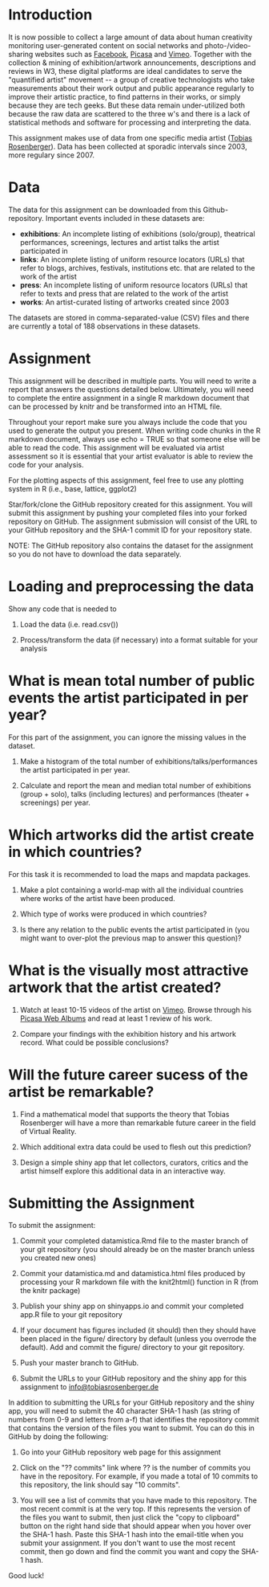 # Introduction

It is now possible to collect a large amount of data about human creativity monitoring user-generated content on social networks and photo-/video-sharing websites such as [Facebook](https://www.facebook.com/tobias.rosenberger.7), [Picasa](http://picasaweb.google.com/tobiasrosenberger80) and [Vimeo](https://vimeo.com/tobiasrosenberger). Together with the collection & mining of exhibition/artwork announcements, descriptions and reviews in W3, these digital platforms are ideal candidates to serve the "quantified artist" movement -- a group of creative technologists who take measurements about their work output and public appearance regularly to improve their artistic practice, to find patterns in their works, or simply because they are tech geeks. But these data remain under-utilized both because the raw data are scattered to the three w's and there is a lack of statistical methods and software for processing and interpreting the data.

This assignment makes use of data from one specific media artist ([Tobias Rosenberger](http://tobiasrosenberger.de/)). Data has been collected at sporadic intervals since 2003, more regulary since 2007. 

# Data

The data for this assignment can be downloaded from this Github-repository. Important events included in these datasets are:

- **exhibitions**: An incomplete listing of exhibitions (solo/group), theatrical performances, screenings, lectures and artist talks the artist participated in
- **links**: An incomplete listing of uniform resource locators (URLs) that refer to blogs, archives, festivals, institutions etc. that are related to the work of the artist
- **press**: An incomplete listing of uniform resource locators (URLs) that refer to texts and press that are related to the work of the artist 
- **works**: An artist-curated listing of artworks created since 2003

The datasets are stored in comma-separated-value (CSV) files and there are currently a total of 188 observations in these datasets.

# Assignment

This assignment will be described in multiple parts. You will need to write a report that answers the questions detailed below. Ultimately, you will need to complete the entire assignment in a single R markdown document that can be processed by knitr and be transformed into an HTML file.

Throughout your report make sure you always include the code that you used to generate the output you present. When writing code chunks in the R markdown document, always use echo = TRUE so that someone else will be able to read the code. This assignment will be evaluated via artist assessment so it is essential that your artist evaluator is able to review the code for your analysis.

For the plotting aspects of this assignment, feel free to use any plotting system in R (i.e., base, lattice, ggplot2)

Star/fork/clone the GitHub repository created for this assignment. You will submit this assignment by pushing your completed files into your forked repository on GitHub. The assignment submission will consist of the URL to your GitHub repository and the SHA-1 commit ID for your repository state.

NOTE: The GitHub repository also contains the dataset for the assignment so you do not have to download the data separately.

# Loading and preprocessing the data

Show any code that is needed to

1. Load the data (i.e. read.csv())

2. Process/transform the data (if necessary) into a format suitable for your analysis

# What is mean total number of public events the artist participated in per year?

For this part of the assignment, you can ignore the missing values in the dataset.

1. Make a histogram of the total number of exhibitions/talks/performances the artist participated in per year.

2. Calculate and report the mean and median total number of exhibitions (group + solo), talks (including lectures) and performances (theater + screenings) per year.

# Which artworks did the artist create in which countries?

For this task it is recommended to load the maps and mapdata packages.

1. Make a plot containing a world-map with all the individual countries where works of the artist have been produced.

2. Which type of works were produced in which countries?

3. Is there any relation to the public events the artist participated in (you might want to over-plot the previous map to answer this question)?

# What is the visually most attractive artwork that the artist created?

1. Watch at least 10-15 videos of the artist on [Vimeo](https://vimeo.com/tobiasrosenberger). Browse through his [Picasa Web Albums](http://picasaweb.google.com/tobiasrosenberger80) and read at least 1 review of his work.

2. Compare your findings with the exhibition history and his artwork record. What could be possible conclusions?

# Will the future career sucess of the artist be remarkable?

1. Find a mathematical model that supports the theory that Tobias Rosenberger will have a more than remarkable future career in the field of Virtual Reality.

2. Which additional extra data could be used to flesh out this prediction?

3. Design a simple shiny app that let collectors, curators, critics and the artist himself explore this additional data in an interactive way.

# Submitting the Assignment

To submit the assignment:

1. Commit your completed datamistica.Rmd file to the master branch of your git repository (you should already be on the master branch unless you created new ones)

2. Commit your datamistica.md and datamistica.html files produced by processing your R markdown file with the knit2html() function in R (from the knitr package)

3. Publish your shiny app on shinyapps.io and commit your completed app.R file to your git repository 

4. If your document has figures included (it should) then they should have been placed in the figure/ directory by default (unless you overrode the default). Add and commit the figure/ directory to your git repository.

5. Push your master branch to GitHub.

6. Submit the URLs to your GitHub repository and the shiny app for this assignment to info@tobiasrosenberger.de

In addition to submitting the URLs for your GitHub repository and the shiny app, you will need to submit the 40 character SHA-1 hash (as string of numbers from 0-9 and letters from a-f) that identifies the repository commit that contains the version of the files you want to submit. You can do this in GitHub by doing the following:

1. Go into your GitHub repository web page for this assignment

2. Click on the "?? commits" link where ?? is the number of commits you have in the repository. For example, if you made a total of 10 commits to this repository, the link should say "10 commits".

3. You will see a list of commits that you have made to this repository. The most recent commit is at the very top. If this represents the version of the files you want to submit, then just click the "copy to clipboard" button on the right hand side that should appear when you hover over the SHA-1 hash. Paste this SHA-1 hash into the email-title when you submit your assignment. If you don't want to use the most recent commit, then go down and find the commit you want and copy the SHA-1 hash.

Good luck!

